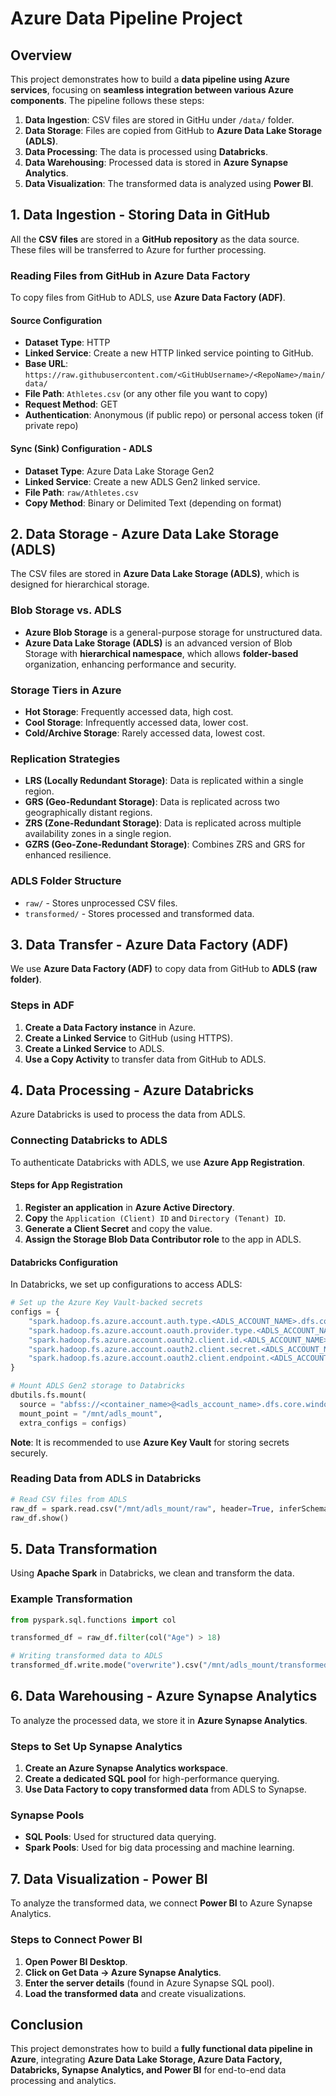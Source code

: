 # **Azure Data Pipeline Project**

## **Overview**
This project demonstrates how to build a **data pipeline using Azure services**, focusing on **seamless integration between various Azure components**. The pipeline follows these steps:

1. **Data Ingestion**: CSV files are stored in GitHu under `/data/` folder.
2. **Data Storage**: Files are copied from GitHub to **Azure Data Lake Storage (ADLS)**.
3. **Data Processing**: The data is processed using **Databricks**.
4. **Data Warehousing**: Processed data is stored in **Azure Synapse Analytics**.
5. **Data Visualization**: The transformed data is analyzed using **Power BI**.

## **1. Data Ingestion - Storing Data in GitHub**
All the **CSV files** are stored in a **GitHub repository** as the data source. These files will be transferred to Azure for further processing.

### **Reading Files from GitHub in Azure Data Factory**
To copy files from GitHub to ADLS, use **Azure Data Factory (ADF)**.

#### **Source Configuration**
- **Dataset Type**: HTTP
- **Linked Service**: Create a new HTTP linked service pointing to GitHub.
- **Base URL**: `https://raw.githubusercontent.com/<GitHubUsername>/<RepoName>/main/data/`
- **File Path**: `Athletes.csv` (or any other file you want to copy)
- **Request Method**: GET
- **Authentication**: Anonymous (if public repo) or personal access token (if private repo)

#### **Sync (Sink) Configuration - ADLS**
- **Dataset Type**: Azure Data Lake Storage Gen2
- **Linked Service**: Create a new ADLS Gen2 linked service.
- **File Path**: `raw/Athletes.csv`
- **Copy Method**: Binary or Delimited Text (depending on format)

## **2. Data Storage - Azure Data Lake Storage (ADLS)**
The CSV files are stored in **Azure Data Lake Storage (ADLS)**, which is designed for hierarchical storage.

### **Blob Storage vs. ADLS**
- **Azure Blob Storage** is a general-purpose storage for unstructured data.
- **Azure Data Lake Storage (ADLS)** is an advanced version of Blob Storage with **hierarchical namespace**, which allows **folder-based** organization, enhancing performance and security.

### **Storage Tiers in Azure**
- **Hot Storage**: Frequently accessed data, high cost.
- **Cool Storage**: Infrequently accessed data, lower cost.
- **Cold/Archive Storage**: Rarely accessed data, lowest cost.

### **Replication Strategies**
- **LRS (Locally Redundant Storage)**: Data is replicated within a single region.
- **GRS (Geo-Redundant Storage)**: Data is replicated across two geographically distant regions.
- **ZRS (Zone-Redundant Storage)**: Data is replicated across multiple availability zones in a single region.
- **GZRS (Geo-Zone-Redundant Storage)**: Combines ZRS and GRS for enhanced resilience.

### **ADLS Folder Structure**
- `raw/` - Stores unprocessed CSV files.
- `transformed/` - Stores processed and transformed data.

## **3. Data Transfer - Azure Data Factory (ADF)**
We use **Azure Data Factory (ADF)** to copy data from GitHub to **ADLS (raw folder)**.

### **Steps in ADF**
1. **Create a Data Factory instance** in Azure.
2. **Create a Linked Service** to GitHub (using HTTPS).
3. **Create a Linked Service** to ADLS.
4. **Use a Copy Activity** to transfer data from GitHub to ADLS.

## **4. Data Processing - Azure Databricks**
Azure Databricks is used to process the data from ADLS.

### **Connecting Databricks to ADLS**
To authenticate Databricks with ADLS, we use **Azure App Registration**.

#### **Steps for App Registration**
1. **Register an application** in **Azure Active Directory**.
2. **Copy** the `Application (Client) ID` and `Directory (Tenant) ID`.
3. **Generate a Client Secret** and copy the value.
4. **Assign the Storage Blob Data Contributor role** to the app in ADLS.

#### **Databricks Configuration**
In Databricks, we set up configurations to access ADLS:

```python
# Set up the Azure Key Vault-backed secrets
configs = {
    "spark.hadoop.fs.azure.account.auth.type.<ADLS_ACCOUNT_NAME>.dfs.core.windows.net": "OAuth",
    "spark.hadoop.fs.azure.account.oauth.provider.type.<ADLS_ACCOUNT_NAME>.dfs.core.windows.net": "org.apache.hadoop.fs.azurebfs.oauth2.ClientCredsTokenProvider",
    "spark.hadoop.fs.azure.account.oauth2.client.id.<ADLS_ACCOUNT_NAME>.dfs.core.windows.net": dbutils.secrets.get(scope="<scope_name>", key="client_id"),
    "spark.hadoop.fs.azure.account.oauth2.client.secret.<ADLS_ACCOUNT_NAME>.dfs.core.windows.net": dbutils.secrets.get(scope="<scope_name>", key="client_secret"),
    "spark.hadoop.fs.azure.account.oauth2.client.endpoint.<ADLS_ACCOUNT_NAME>.dfs.core.windows.net": "https://login.microsoftonline.com/<tenant_id>/oauth2/v2.0/token"
}

# Mount ADLS Gen2 storage to Databricks
dbutils.fs.mount(
  source = "abfss://<container_name>@<adls_account_name>.dfs.core.windows.net/",
  mount_point = "/mnt/adls_mount",
  extra_configs = configs)
```

**Note**: It is recommended to use **Azure Key Vault** for storing secrets securely.

### **Reading Data from ADLS in Databricks**
```python
# Read CSV files from ADLS
raw_df = spark.read.csv("/mnt/adls_mount/raw", header=True, inferSchema=True)
raw_df.show()
```

## **5. Data Transformation**
Using **Apache Spark** in Databricks, we clean and transform the data.

### **Example Transformation**
```python
from pyspark.sql.functions import col

transformed_df = raw_df.filter(col("Age") > 18)

# Writing transformed data to ADLS
transformed_df.write.mode("overwrite").csv("/mnt/adls_mount/transformed")
```

## **6. Data Warehousing - Azure Synapse Analytics**
To analyze the processed data, we store it in **Azure Synapse Analytics**.

### **Steps to Set Up Synapse Analytics**
1. **Create an Azure Synapse Analytics workspace**.
2. **Create a dedicated SQL pool** for high-performance querying.
3. **Use Data Factory to copy transformed data** from ADLS to Synapse.

### **Synapse Pools**
- **SQL Pools**: Used for structured data querying.
- **Spark Pools**: Used for big data processing and machine learning.

## **7. Data Visualization - Power BI**
To analyze the transformed data, we connect **Power BI** to Azure Synapse Analytics.

### **Steps to Connect Power BI**
1. **Open Power BI Desktop**.
2. **Click on Get Data → Azure Synapse Analytics**.
3. **Enter the server details** (found in Azure Synapse SQL pool).
4. **Load the transformed data** and create visualizations.

## **Conclusion**
This project demonstrates how to build a **fully functional data pipeline in Azure**, integrating **Azure Data Lake Storage, Azure Data Factory, Databricks, Synapse Analytics, and Power BI** for end-to-end data processing and analytics.

